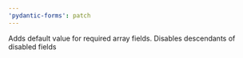 ```yaml
---
'pydantic-forms': patch
---
```


Adds default value for required array fields. Disables descendants of disabled fields
